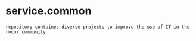 # service.common
	repository containes diverse projects to improve the use of IT in the rocor community
